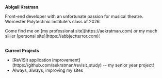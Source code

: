 **Abigail Kratman**
<p>Front-end developer with an unfortunate passion for musical theatre. Worcester Polytechnic Institute's class of 2026. </p>
<p>Come find me on [my professional site](https://aekratman.com) or my much sillier [personal site](https://abbjectterror.com)! </p>

<br>**Current Projects**
<ul>
  <li>[ReVISit application improvement](https://github.com/aekratman/revisit_study) -- my senior year project!</li>
  <li>Always, always, improving my sites</li>
</ul>
